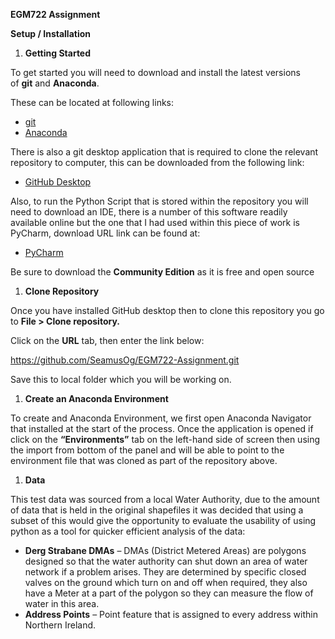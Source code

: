 ﻿**EGM722 Assignment**

**Setup / Installation**

1. **Getting Started**

To get started you will need to download and install the latest versions of **git** and **Anaconda**.

These can be located at following links:

- [git](https://git-scm.com/downloads)
- [Anaconda](https://docs.anaconda.com/anaconda/install/)

There is also a git desktop application that is required to clone the relevant repository to computer, this can be downloaded from the following link:

- [GitHub Desktop](https://desktop.github.com/)

Also, to run the Python Script that is stored within the repository you will need to download an IDE, there is a number of this software readily available online but the one that I had used within this piece of work is PyCharm, download URL link can be found at:

- [PyCharm](https://www.jetbrains.com/pycharm/download/#section=windows)

Be sure to download the **Community Edition** as it is free and open source

1. **Clone Repository**

Once you have installed GitHub desktop then to clone this repository you go to **File > Clone repository.**

Click on the **URL** tab, then enter the link below:

<https://github.com/SeamusOg/EGM722-Assignment.git>

Save this to local folder which you will be working on.

1. **Create an Anaconda Environment**

To create and Anaconda Environment, we first open Anaconda Navigator that installed at the start of the process. Once the application is opened if click on the **“Environments”** tab on the left-hand side of screen then using the import from bottom of the panel and will be able to point to the environment file that was cloned as part of the repository above.

1. **Data**

This test data was sourced from a local Water Authority, due to the amount of data that is held in the original shapefiles it was decided that using a subset of this would give the opportunity to evaluate the usability of using python as a tool for quicker efficient analysis of the data:

- **Derg Strabane DMAs** – DMAs (District Metered Areas) are polygons designed so that the water authority can shut down an area of water network if a problem arises. They are determined by specific closed valves on the ground which turn on and off when required, they also have a Meter at a part of the polygon so they can measure the flow of water in this area.
- **Address Points** – Point feature that is assigned to every address within Northern Ireland.

